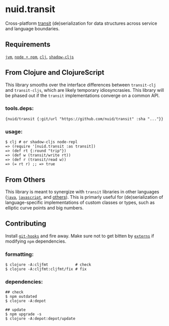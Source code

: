 # nuid.transit

Cross-platform [transit](https://github.com/cognitect/transit-clj) (de)serialization for data structures across service and language boundaries.

## Requirements

[`jvm`](https://www.java.com/en/download/), [`node + npm`](https://nodejs.org/en/download/), [`clj`](https://clojure.org/guides/getting_started), [`shadow-cljs`](https://shadow-cljs.github.io/docs/UsersGuide.html#_installation)

## From Clojure and ClojureScript

This library smooths over the interface differences between `transit-clj` and `transit-cljs`, which are likely temporary idiosyncrasies. This library will be phased out if the `transit` implementations converge on a common API.

### tools.deps:

`{nuid/transit {:git/url "https://github.com/nuid/transit" :sha "..."}}`

### usage:

```
$ clj # or shadow-cljs node-repl
=> (require '[nuid.transit :as transit])
=> (def rt {:round "trip"})
=> (def w (transit/write rt))
=> (def r (transit/read w))
=> (= rt r) ;; => true
```

## From Others

This library is meant to synergize with `transit` libraries in other languages ([`java`](https://github.com/cognitect/transit-java), [`javascript`](https://github.com/cognitect/transit-js), and [others](https://github.com/cognitect/transit-format#implementations)). This is primarly useful for (de)serialization of language-specific implementations of custom classes or types, such as elliptic curve points and big numbers.

## Contributing

Install [`git-hooks`](https://github.com/icefox/git-hooks) and fire away. Make sure not to get bitten by [`externs`](https://clojurescript.org/guides/externs) if modifying `npm` dependencies.

### formatting:

```
$ clojure -A:cljfmt            # check
$ clojure -A:cljfmt:cljfmt/fix # fix
```

### dependencies:

```
## check
$ npm outdated 
$ clojure -A:depot

## update
$ npm upgrade -s
$ clojure -A:depot:depot/update
```
